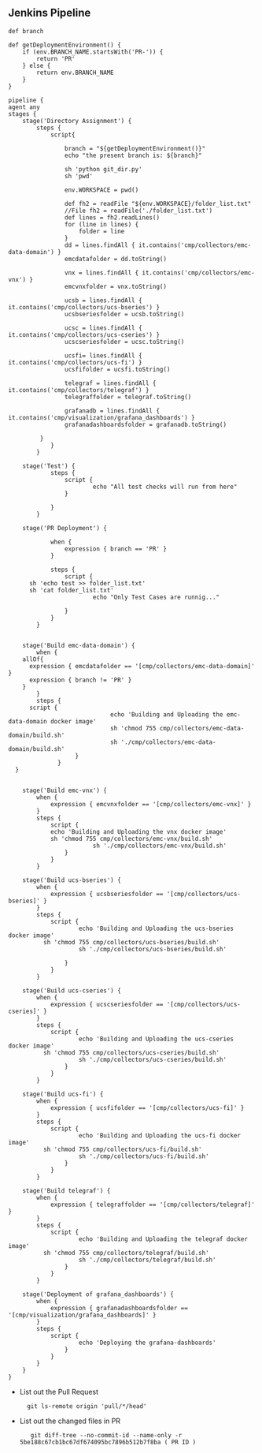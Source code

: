 ## Jenkins Pipeline


    def branch

    def getDeploymentEnvironment() {
        if (env.BRANCH_NAME.startsWith('PR-')) {
            return 'PR'
        } else {
            return env.BRANCH_NAME
        }   
    }

    pipeline {
    agent any
    stages {
        stage('Directory Assignment') {
            steps {
                script{

                    branch = "${getDeploymentEnvironment()}"
                    echo "the present branch is: ${branch}"

                    sh 'python git_dir.py'
                    sh 'pwd'

                    env.WORKSPACE = pwd()

                    def fh2 = readFile "${env.WORKSPACE}/folder_list.txt"
                    //File fh2 = readFile('./folder_list.txt')
                    def lines = fh2.readLines()
                    for (line in lines) {
                        folder = line
                    }
                    dd = lines.findAll { it.contains('cmp/collectors/emc-data-domain') }
                    emcdatafolder = dd.toString()

                    vnx = lines.findAll { it.contains('cmp/collectors/emc-vnx') }
                    emcvnxfolder = vnx.toString()

                    ucsb = lines.findAll { it.contains('cmp/collectors/ucs-bseries') }
                    ucsbseriesfolder = ucsb.toString()

                    ucsc = lines.findAll { it.contains('cmp/collectors/ucs-cseries') }
                    ucscseriesfolder = ucsc.toString()

                    ucsfi= lines.findAll { it.contains('cmp/collectors/ucs-fi') }
                    ucsfifolder = ucsfi.toString()

                    telegraf = lines.findAll { it.contains('cmp/collectors/telegraf') }
                    telegraffolder = telegraf.toString()

                    grafanadb = lines.findAll { it.contains('cmp/visualization/grafana_dashboards') }
                    grafanadashboardsfolder = grafanadb.toString()

             }
                }
            }

        stage('Test') {
                steps {
                    script {
                            echo "All test checks will run from here"
                    }

                }
            }

        stage('PR Deployment') {

                when {
                    expression { branch == 'PR' }
                }

                steps {
                    script {
          sh 'echo test >> folder_list.txt'
          sh 'cat folder_list.txt'
                            echo "Only Test Cases are runnig..."

                    }
                }
            }    


        stage('Build emc-data-domain') {
            when {
        allOf{
          expression { emcdatafolder == '[cmp/collectors/emc-data-domain]' }
          expression { branch != 'PR' }
        }
            }
            steps {
          script { 
                                 echo 'Building and Uploading the emc-data-domain docker image'
                                 sh 'chmod 755 cmp/collectors/emc-data-domain/build.sh'
                                 sh './cmp/collectors/emc-data-domain/build.sh'
                       }
                  }
      }


        stage('Build emc-vnx') {
            when {
                expression { emcvnxfolder == '[cmp/collectors/emc-vnx]' }
            }
            steps {
                script { 
                echo 'Building and Uploading the vnx docker image'
                sh 'chmod 755 cmp/collectors/emc-vnx/build.sh'
                            sh './cmp/collectors/emc-vnx/build.sh'
                    }
                }
            } 

        stage('Build ucs-bseries') {
            when {
                expression { ucsbseriesfolder == '[cmp/collectors/ucs-bseries]' }
            }
            steps {
                script { 
                        echo 'Building and Uploading the ucs-bseries docker image'
              sh 'chmod 755 cmp/collectors/ucs-bseries/build.sh'
                        sh './cmp/collectors/ucs-bseries/build.sh'

                    }
                }
            }

        stage('Build ucs-cseries') {
            when {
                expression { ucscseriesfolder == '[cmp/collectors/ucs-cseries]' }
            }
            steps {
                script { 
                        echo 'Building and Uploading the ucs-cseries docker image'
              sh 'chmod 755 cmp/collectors/ucs-cseries/build.sh'
                        sh './cmp/collectors/ucs-cseries/build.sh'
                    }
                }
            }

        stage('Build ucs-fi') {
            when {
                expression { ucsfifolder == '[cmp/collectors/ucs-fi]' }
            }
            steps {
                script { 
                        echo 'Building and Uploading the ucs-fi docker image'
              sh 'chmod 755 cmp/collectors/ucs-fi/build.sh'
                        sh './cmp/collectors/ucs-fi/build.sh'
                    }
                }
            }

        stage('Build telegraf') {
            when {
                expression { telegraffolder == '[cmp/collectors/telegraf]' }
            }
            steps {
                script { 
                        echo 'Building and Uploading the telegraf docker image'
              sh 'chmod 755 cmp/collectors/telegraf/build.sh'
                        sh './cmp/collectors/telegraf/build.sh'
                    }
                }
            }

        stage('Deployment of grafana_dashboards') {
            when {
                expression { grafanadashboardsfolder == '[cmp/visualization/grafana_dashboards]' }
            }
            steps {
                script { 
                        echo 'Deploying the grafana-dashboards'
                    }
                }
            }
        }
    }




  - List out the Pull Request 

          git ls-remote origin 'pull/*/head'

  - List out the changed files in PR

           git diff-tree --no-commit-id --name-only -r 5be188c67cb1bc67df674095bc7896b512b7f8ba ( PR ID )
           
